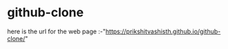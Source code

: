 # github-clone   

 here is the url for the web page :-"https://prikshitvashisth.github.io/github-clone/" 
